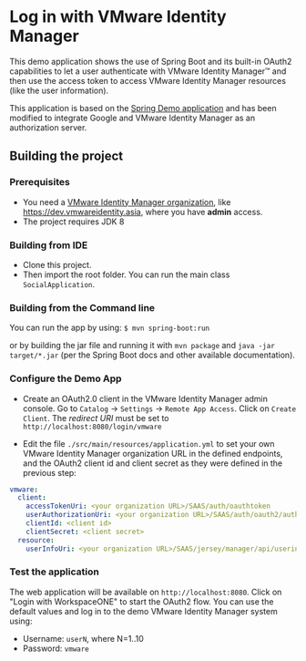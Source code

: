 Log in with VMware Identity Manager
=========================================

This demo application shows the use of Spring Boot and its built-in OAuth2 capabilities to
let a user authenticate with VMware Identity Manager™ and then use the access token to
 access VMware Identity Manager resources (like the user information).

This application is based on the [Spring Demo application](https://spring.io/guides/tutorials/spring-boot-oauth2/#_social_login_github)
and has been modified to integrate Google and VMware Identity Manager as an authorization server.

## Building the project

### Prerequisites

- You need a [VMware Identity Manager organization](http://www.air-watch.com/vmware-identity-manager-free-trial), like https://dev.vmwareidentity.asia, where you have __admin__ access.
- The project requires JDK 8

### Building from IDE

* Clone this project.
* Then import the root folder. You can run the main class `SocialApplication`.

### Building from the Command line

You can run the app by using:
`$ mvn spring-boot:run`

or by building the jar file and running it with `mvn package` and `java -jar target/*.jar` (per the Spring Boot docs and other available documentation).

### Configure the Demo App

* Create an OAuth2.0 client in the VMware Identity Manager admin console.
Go to `Catalog` -> `Settings` -> `Remote App Access`. Click on `Create Client`.
The _redirect URI_ must be set to `http://localhost:8080/login/vmware`

* Edit the file `./src/main/resources/application.yml` to set your own VMware Identity Manager organization URL in the defined endpoints,
and the OAuth2 client id and client secret as they were defined in the previous step:

```yaml
vmware:
  client:
    accessTokenUri: <your organization URL>/SAAS/auth/oauthtoken
    userAuthorizationUri: <your organization URL>/SAAS/auth/oauth2/authorize
    clientId: <client id>
    clientSecret: <client secret>
  resource:
    userInfoUri: <your organization URL>/SAAS/jersey/manager/api/userinfo
```

### Test the application

The web application will be available on `http://localhost:8080`. Click on "Login with WorkspaceONE" to start the OAuth2 flow.
You can use the default values and log in to the demo VMware Identity Manager system using:

* Username: `userN`, where N=1..10
* Password: `vmware`
